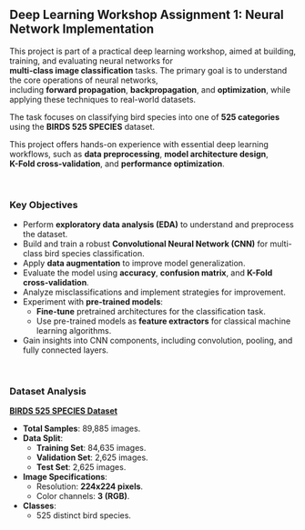 ## Deep Learning Workshop Assignment 1: Neural Network Implementation

This project is part of a practical deep learning workshop, aimed at building, training, and evaluating neural networks for   
**multi-class image classification** tasks. The primary goal is to understand the core operations of neural networks,  
including **forward propagation**, **backpropagation**, and **optimization**, while applying these techniques to real-world datasets. 

The task focuses on classifying bird species into one of **525 categories** using the **BIRDS 525 SPECIES** dataset.  

This project offers hands-on experience with essential deep learning workflows, such as **data preprocessing**, **model architecture design**,  
**K-Fold cross-validation**, and **performance optimization**.

&nbsp;  
### **Key Objectives**
- Perform **exploratory data analysis (EDA)** to understand and preprocess the dataset.
- Build and train a robust **Convolutional Neural Network (CNN)** for multi-class bird species classification.
- Apply **data augmentation** to improve model generalization.
- Evaluate the model using **accuracy**, **confusion matrix**, and **K-Fold cross-validation**.
- Analyze misclassifications and implement strategies for improvement.
- Experiment with **pre-trained models**:
  - **Fine-tune** pretrained architectures for the classification task.
  - Use pre-trained models as **feature extractors** for classical machine learning algorithms.
- Gain insights into CNN components, including convolution, pooling, and fully connected layers.

&nbsp;  
### **Dataset Analysis**
**[BIRDS 525 SPECIES Dataset](https://www.kaggle.com/gpiosenka/100-bird-species)**  

- **Total Samples**: 89,885 images.
- **Data Split**:
  - **Training Set**: 84,635 images.
  - **Validation Set**: 2,625 images.
  - **Test Set**: 2,625 images.
- **Image Specifications**:
  - Resolution: **224x224 pixels**.
  - Color channels: **3 (RGB)**.
- **Classes**:
  - 525 distinct bird species.
